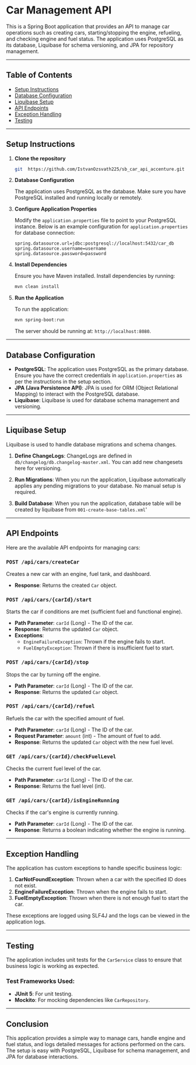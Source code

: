 
# Car Management API

This is a Spring Boot application that provides an API to manage car operations such as creating cars, starting/stopping the engine, refueling, and checking engine and fuel status. The application uses PostgreSQL as its database, Liquibase for schema versioning, and JPA for repository management.

---

## Table of Contents
- [Setup Instructions](#setup-instructions)
- [Database Configuration](#database-configuration)
- [Liquibase Setup](#liquibase-setup)
- [API Endpoints](#api-endpoints)
- [Exception Handling](#exception-handling)
- [Testing](#testing)

---

## Setup Instructions

1. **Clone the repository**
   ```bash
   git  https://github.com/IstvanOzsvath225/sb_car_api_accenture.git
   ```

2. **Database Configuration**
   
   The application uses PostgreSQL as the database. Make sure you have PostgreSQL installed and running locally or remotely.

3. **Configure Application Properties**

   Modify the `application.properties` file to point to your PostgreSQL instance. Below is an example configuration for `application.properties` for database connection:

   ```properties
   spring.datasource.url=jdbc:postgresql://localhost:5432/car_db
   spring.datasource.username=username
   spring.datasource.password=password
   ```

4. **Install Dependencies**

   Ensure you have Maven installed. Install dependencies by running:
   ```bash
   mvn clean install
   ```

5. **Run the Application**

   To run the application:
   ```bash
   mvn spring-boot:run
   ```

   The server should be running at: `http://localhost:8080`.

---

## Database Configuration

- **PostgreSQL**: The application uses PostgreSQL as the primary database. Ensure you have the correct credentials in `application.properties` as per the instructions in the setup section.
- **JPA (Java Persistence API)**: JPA is used for ORM (Object Relational Mapping) to interact with the PostgreSQL database.
- **Liquibase**: Liquibase is used for database schema management and versioning.

---

## Liquibase Setup

Liquibase is used to handle database migrations and schema changes.

1. **Define ChangeLogs**: 
   ChangeLogs are defined in `db/changelog/db.changelog-master.xml`. You can add new changesets here for versioning.
   
2. **Run Migrations**: 
   When you run the application, Liquibase automatically applies any pending migrations to your database. No manual setup is required.
3. **Build Database**:
   When you run the application, database table will be created by liquibase from `001-create-base-tables.xml`'
---

## API Endpoints

Here are the available API endpoints for managing cars:

### `POST /api/cars/createCar`
Creates a new car with an engine, fuel tank, and dashboard.

- **Response**: Returns the created `Car` object.
  
### `POST /api/cars/{carId}/start`
Starts the car if conditions are met (sufficient fuel and functional engine).

- **Path Parameter**: `carId` (Long) - The ID of the car.
- **Response**: Returns the updated `Car` object.
- **Exceptions**:
  - `EngineFailureException`: Thrown if the engine fails to start.
  - `FuelEmptyException`: Thrown if there is insufficient fuel to start.

### `POST /api/cars/{carId}/stop`
Stops the car by turning off the engine.

- **Path Parameter**: `carId` (Long) - The ID of the car.
- **Response**: Returns the updated `Car` object.
  
### `POST /api/cars/{carId}/refuel`
Refuels the car with the specified amount of fuel.

- **Path Parameter**: `carId` (Long) - The ID of the car.
- **Request Parameter**: `amount` (int) - The amount of fuel to add.
- **Response**: Returns the updated `Car` object with the new fuel level.

### `GET /api/cars/{carId}/checkFuelLevel`
Checks the current fuel level of the car.

- **Path Parameter**: `carId` (Long) - The ID of the car.
- **Response**: Returns the fuel level (int).

### `GET /api/cars/{carId}/isEngineRunning`
Checks if the car's engine is currently running.

- **Path Parameter**: `carId` (Long) - The ID of the car.
- **Response**: Returns a boolean indicating whether the engine is running.

---

## Exception Handling

The application has custom exceptions to handle specific business logic:

1. **CarNotFoundException**: Thrown when a car with the specified ID does not exist.
2. **EngineFailureException**: Thrown when the engine fails to start.
3. **FuelEmptyException**: Thrown when there is not enough fuel to start the car.

These exceptions are logged using SLF4J and the logs can be viewed in the application logs.

---

## Testing

The application includes unit tests for the `CarService` class to ensure that business logic is working as expected.

### Test Frameworks Used:
- **JUnit 5**: For unit testing.
- **Mockito**: For mocking dependencies like `CarRepository`.
---

## Conclusion

This application provides a simple way to manage cars, handle engine and fuel status, and logs detailed messages for actions performed on the cars. The setup is easy with PostgreSQL, Liquibase for schema management, and JPA for database interactions. 
